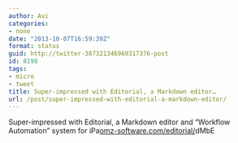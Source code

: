 ```yaml
---
author: Avi
categories:
- none
date: "2013-10-07T16:59:39Z"
format: status
guid: http://twitter-387321346969317376-post
id: 8198
tags:
- micro
- tweet
title: Super-impressed with Editorial, a Markdown editor…
url: /post/super-impressed-with-editorial-a-markdown-editor/
---
```

Super-impressed with Editorial, a Markdown editor and “Workflow Automation” system for iPa[omz-software.com/editorial/](http://omz-software.com/editorial/)dMbE